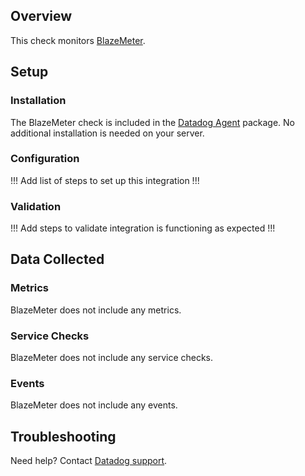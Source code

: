## Overview

This check monitors [BlazeMeter][1].

## Setup

### Installation

The BlazeMeter check is included in the [Datadog Agent][2] package.
No additional installation is needed on your server.

### Configuration

!!! Add list of steps to set up this integration !!!

### Validation

!!! Add steps to validate integration is functioning as expected !!!

## Data Collected

### Metrics

BlazeMeter does not include any metrics.

### Service Checks

BlazeMeter does not include any service checks.

### Events

BlazeMeter does not include any events.

## Troubleshooting

Need help? Contact [Datadog support][3].

[1]: **LINK_TO_INTEGRATION_SITE**
[2]: https://app.datadoghq.com/account/settings/agent/latest
[3]: https://docs.datadoghq.com/help/

